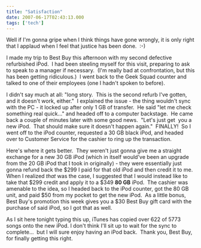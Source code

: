```yaml
---
title: "Satisfaction"
date: 2007-06-17T02:43:13.000
tags: ['tech']
---
```


Well if I'm gonna gripe when I think things have gone wrongly, it is only right that I applaud when I feel that justice has been done.  :-)

I made my trip to Best Buy this afternoon with my second defective refurbished iPod.  I had been steeling myself for this visit, preparing to ask to speak to a manager if necessary.  (I'm really bad at confrontation, but this has been getting ridiculous.)  I went back to the Geek Squad counter and talked to one of their employees (one I hadn't spoken to before).

I didn't say much at all: "long story.  This is the second refurb I've gotten, and it doesn't work, either."  I explained the issue - the thing wouldn't sync with the PC - it locked up after only 1 GB of transfer.  He said "let me check something real quick..." and headed off to a computer backstage.  He came back a couple of minutes later with some good news.  "Let's just get  you a new iPod.  That should make sure it doesn't happen again."  FINALLY!  So I went off to the iPod counter, requested a 30 GB black iPod, and headed over to Customer Service for the cashier to ring up the transaction.

Here's where it gets better.  They weren't just gonna give me a straight exchange for a new 30 GB iPod (which in itself would've been an upgrade from the 20 GB iPod that I took in originally) - they were essentially just gonna refund back the $299 I paid for that old iPod and then credit it to me.  When I realized _that_ was the case, I suggested that I would instead like to take that $299 credit and apply it to a $349 **80 GB** iPod.  The cashier was amenable to the idea, so I headed back to the iPod counter, got the 80 GB unit, and paid $50 from my pocket to get the new iPod.  As a little bonus, Best Buy's promotion this week gives you a $30 Best Buy gift card with the purchase of said iPod, so I got that as well.

As I sit here tonight typing this up, iTunes has copied over 622 of 5773 songs onto the new iPod. I don't think I'll sit up to wait for the sync to complete...  but I will sure enjoy having an iPod back.  Thank you, Best Buy, for finally getting this right.
